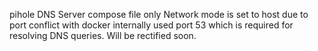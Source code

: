 pihole DNS Server compose file only
Network mode is set to host due to port conflict with docker internally used port 53 which is required for resolving DNS queries. 
Will be rectified soon.

